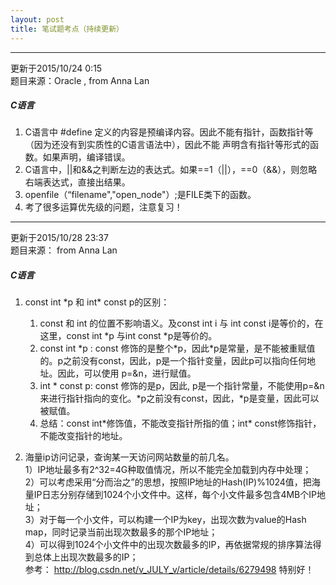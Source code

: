 ```yaml
---
layout: post
title: 笔试题考点（持续更新）
---
```

---
更新于2015/10/24 0:15   
题目来源：Oracle , from Anna Lan   
##### C语言
1. C语言中 #define 定义的内容是预编译内容。因此不能有指针，函数指针等（因为还没有到实质性的C语言语法中），因此不能
声明含有指针等形式的函数。如果声明，编译错误。    
2. C语言中，||和&&之判断左边的表达式。如果==1（||），==0（&&），则忽略右端表达式，直接出结果。    
3. openfile（“filename","open_node"）;是FILE类下的函数。   
4. 考了很多运算优先级的问题，注意复习！   

---
更新于2015/10/28 23:37  
题目来源： from Anna Lan
##### C语言
1. const int \*p 和 int\* const p的区别：  
    1) const 和 int 的位置不影响语义。及const int i 与 int const i是等价的，在这里，const int \*p 与int const \*p是等价的。  
    2) const int \*p : const 修饰的是整个\*p，因此\*p是常量，是不能被重赋值的。p之前没有const，因此，p是一个指针变量，因此p可以指向任何地址。因此，可以使用 p=&n，进行赋值。    
    3) int \* const p: const 修饰的是p，因此, p是一个指针常量，不能使用p=&n来进行指针指向的变化。\*p之前没有const，因此，\*p是变量，因此可以被赋值。  
    4) 总结：const int\*修饰值，不能改变指针所指的值；int\* const修饰指针，不能改变指针的地址。
    
2. 海量ip访问记录，查询某一天访问网站数量的前几名。   
    1）IP地址最多有2^32=4G种取值情况，所以不能完全加载到内存中处理；   
    2）可以考虑采用“分而治之”的思想，按照IP地址的Hash(IP)%1024值，把海量IP日志分别存储到1024个小文件中。这样，每个小文件最多包含4MB个IP地址；   
    3）对于每一个小文件，可以构建一个IP为key，出现次数为value的Hash map，同时记录当前出现次数最多的那个IP地址；   
    4）可以得到1024个小文件中的出现次数最多的IP，再依据常规的排序算法得到总体上出现次数最多的IP；   
    参考： http://blog.csdn.net/v_JULY_v/article/details/6279498   特别好！

    
